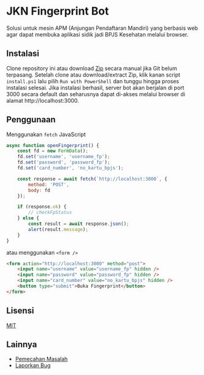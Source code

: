 # JKN Fingerprint Bot

Solusi untuk mesin APM (Anjungan Pendaftaran Mandiri) yang berbasis web agar dapat membuka aplikasi sidik jadi BPJS Kesehatan melalui browser.

## Instalasi

Clone repository ini atau download [Zip](/archive/refs/heads/main.zip) secara manual jika Git belum terpasang. Setelah clone atau download/extract Zip, klik kanan script `install.ps1` lalu pilih `Run with PowerShell` dan tunggu hingga proses instalasi selesai. Jika instalasi berhasil, server bot akan berjalan di port 3000 secara default dan seharusnya dapat di-akses melalui browser di alamat http://localhost:3000.

## Penggunaan

Menggunakan `fetch` JavaScript

```js
async function openFingerprint() {
	const fd = new FormData();
	fd.set('username', 'username_fp');
	fd.set('password', 'password_fp');
	fd.set('card_number', 'no_kartu_bpjs');

	const response = await fetch(`http://localhost:3000`, {
		method: 'POST',
		body: fd
	});

	if (response.ok) {
		// checkFpStatus
	} else {
		const result = await response.json();
		alert(result.message);
	}
}
```

atau menggunakan `<form />`

```html
<form action="http://localhost:3000" method="post">
	<input name="username" value="username_fp" hidden />
	<input name="password" value="password_fp" hidden />
	<input name="card_number" value="no_kartu_bpjs" hidden />
	<button type="submit">Buka Fingerprint</button>
</form>
```

## Lisensi

[MIT](./LICENSE)

## Lainnya

- [Pemecahan Masalah](/issues?q=is%3Aissue)
- [Laporkan Bug](/issues/new)
